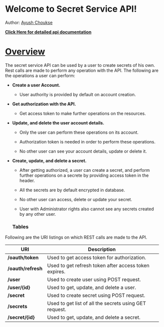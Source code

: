 Welcome to Secret Service API!
=========================

Author: [Ayush Choukse](https://github.com/ayushchoukse1)

**[Click Here for detailed api documentation](https://secretservice.herokuapp.com/)**

# [Overview](#overview)

The secret service API can be used by a user to create secrets of his own. Rest calls are made to perform any operation with the API. The following are the operations a user can perform:

*   **Create a user Account.**

    *   User authority is provided by default on account creation.


*   **Get authorization with the API.**


    *   Get access token to make further operations on the resources.


*   **Update, and delete the user account details.**



    *   Only the user can perform these operations on its account.

    *   Authorization token is needed in order to perform these operations.

    *   No other user can see your account details, update or delete it.

*   **Create, update, and delete a secret.**


    *   After getting authorized, a user can create a secret, and perform further operations on a secrete by providing access token in the header.

    *   All the secrets are by default encrypted in database.

    *   No other user can access, delete or update your secret.

    *   User with Administrator rights also cannot see any secrets created by any other user.
    
    ### **Tables**

Following are the URI listings on which REST calls are made to the API.

URI     | Description
-------- | ---
**/oauth/token** | Used to get access token for authorization.
**/oauth/refresh** |Used to get refresh token after access token expires.
**/user** | Used to create user using POST request.
**/user/{id}** |Used to get, update, and delete a user.
**/secret**|Used to create secret using POST request.
**/secrets** |Used to get list of all the secrets using GET request.
**/secret/{id}** |Used to get, update, and delete a secret.
